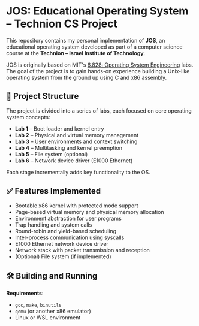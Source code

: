 # JOS: Educational Operating System – Technion CS Project
This repository contains my personal implementation of **JOS**, an educational operating system developed as part of a computer science course at the **Technion – Israel Institute of Technology**.

JOS is originally based on MIT's [6.828: Operating System Engineering](https://pdos.csail.mit.edu/6.828/) labs. The goal of the project is to gain hands-on experience building a Unix-like operating system from the ground up using C and x86 assembly.

## 📁 Project Structure
The project is divided into a series of labs, each focused on core operating system concepts:
- **Lab 1** – Boot loader and kernel entry
- **Lab 2** – Physical and virtual memory management
- **Lab 3** – User environments and context switching
- **Lab 4** – Multitasking and kernel preemption
- **Lab 5** – File system (optional)
- **Lab 6** – Network device driver (E1000 Ethernet)
  
Each stage incrementally adds key functionality to the OS.

## ✅ Features Implemented
- Bootable x86 kernel with protected mode support
- Page-based virtual memory and physical memory allocation
- Environment abstraction for user programs
- Trap handling and system calls
- Round-robin and yield-based scheduling
- Inter-process communication using syscalls
- E1000 Ethernet network device driver
- Network stack with packet transmission and reception
- (Optional) File system (if implemented)

## 🛠 Building and Running
**Requirements**:
- `gcc`, `make`, `binutils`
- `qemu` (or another x86 emulator)
- Linux or WSL environment
